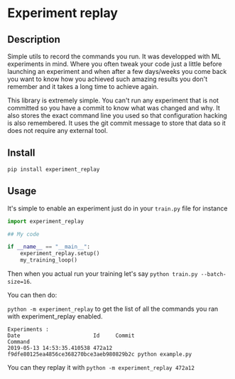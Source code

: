 # Experiment replay

## Description

Simple utils to record the commands you run. It was developped with ML experiments
in mind. Where you often tweak your code just a little before launching an experiment
and when after a few days/weeks you come back you want to know how you achieved such
amazing results you don't remember and it takes a long time to achieve again.

This library is extremely simple. You can't run any experiment that is not committed
so you have a commit to know what was changed and why. It also stores the exact command
line you used so that configuration hacking is also remembered. It uses the git commit
message to store that data so it does not require any external tool.

## Install

`pip install experiment_replay`

## Usage

It's simple to enable an experiment just do  in your `train.py` file for instance

```python
import experiment_replay

## My code

if __name__ == "__main__":
    experiment_replay.setup()
    my_training_loop()
```

Then when you actual run your training let's say `python train.py --batch-size=16`.

You can then do:

`python -m experiment_replay` to get the list of all the commands you ran with
experiment_replay enabled.

```
Experiments :
Date                       Id     Commit                                   Command             
2019-05-13 14:53:35.410538 472a12 f9dfe80125ea4856ce368270bce3aeb980829b2c python example.py  
```

You can they replay it with `python -m experiment_replay 472a12`
